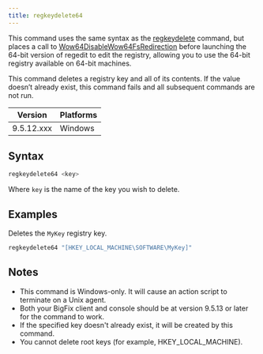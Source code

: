 ```yaml
---
title: regkeydelete64
---
```



This command uses the same syntax as the [regkeydelete](./regkeydelete.html) command, but places a call to [Wow64DisableWow64FsRedirection](https://msdn.microsoft.com/en-us/library/windows/desktop/aa365743%28v=vs.85%29.aspx) 
before launching the 64-bit version of regedit to edit the registry, allowing you to use the 64-bit registry available on 64-bit machines.

This command deletes a registry key and all of its contents. 
If the value doesn’t already exist, this command fails and all subsequent commands are not run.

Version | Platforms
--- | ---
9.5.12.xxx | Windows

## Syntax

```actionscript
regkeydelete64 <key>
```

Where `key` is the name of the key you wish to delete.

## Examples

Deletes the `MyKey` registry key. 

```actionscript
regkeydelete64 "[HKEY_LOCAL_MACHINE\SOFTWARE\MyKey]"
```

## Notes

- This command is Windows-only. It will cause an action script to terminate on a
Unix agent.
- Both your BigFix client and console should be at version 9.5.13 or later for the command to work.
- If the specified key doesn't already exist, it will be created by this command.
- You cannot delete root keys (for example, HKEY_LOCAL_MACHINE).
